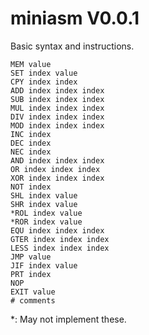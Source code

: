 # miniasm V0.0.1
Basic syntax and instructions.
```
MEM value
SET index value
CPY index index
ADD index index index
SUB index index index
MUL index index index
DIV index index index
MOD index index index
INC index
DEC index
NEC index
AND index index index
OR index index index
XOR index index index
NOT index
SHL index value
SHR index value
*ROL index value
*ROR index value
EQU index index index
GTER index index index
LESS index index index
JMP value
JIF index value
PRT index
NOP
EXIT value
# comments
```
*: May not implement these.
